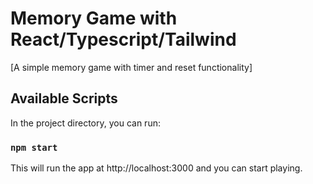 # Memory Game with React/Typescript/Tailwind

[A simple memory game with timer and reset functionality]

## Available Scripts

In the project directory, you can run:

### `npm start`

This will run the app at http://localhost:3000 and you can start playing.
